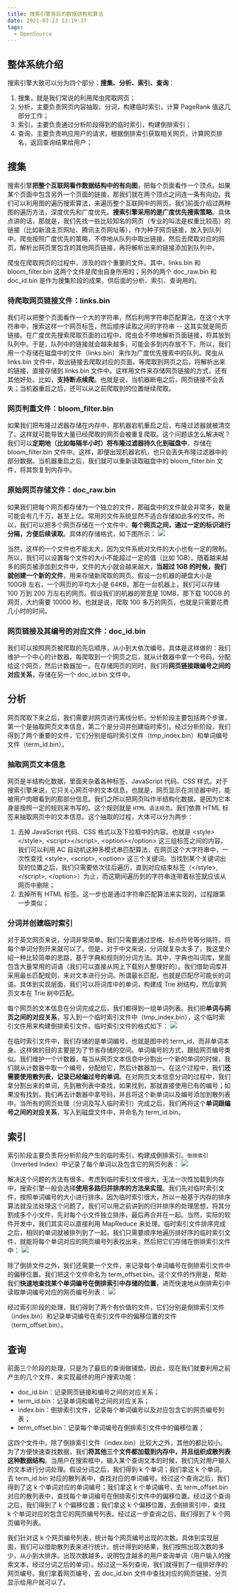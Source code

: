 ```yaml
---
title: 搜索引擎背后的数据结构和算法
date: 2021-03-23 13:19:37
tags:
  - OpenSource
---
```

## 整体系统介绍
搜索引擎大致可以分为四个部分：**搜集、分析、索引、查询**：
1. 搜集，就是我们常说的利用爬虫爬取网页；
2. 分析，主要负责网页内容抽取、分词，构建临时索引，计算 PageRank 值这几部分工作；
3. 索引，主要负责通过分析阶段得到的临时索引，构建倒排索引；
4. 查询，主要负责响应用户的请求，根据倒排索引获取相关网页，计算网页排名，返回查询结果给用户；

## 搜集
搜索引擎**把整个互联网看作数据结构中的有向图**，把每个页面看作一个顶点。如果某个页面中包含另外一个页面的链接，那我们就在两个顶点之间连一条有向边。我们可以利用图的遍历搜索算法，来遍历整个互联网中的网页。我们前面介绍过两种图的遍历方法，深度优先和广度优先。**搜索引擎采用的是广度优先搜索策略**。具体点讲的话，那就是，我们先找一些比较知名的网页（专业的叫法是权重比较高）的链接（比如新浪主页网址、腾讯主页网址等），作为种子网页链接，放入到队列中。爬虫按照广度优先的策略，不停地从队列中取出链接，然后去爬取对应的网页，解析出网页里包含的其他网页链接，再将解析出来的链接添加到队列中。

爬虫在爬取网页的过程中，涉及的四个重要的文件。其中，links.bin 和 bloom_filter.bin 这两个文件是爬虫自身所用的；另外的两个 doc_raw.bin 和 doc_id.bin 是作为搜集阶段的成果，供后面的分析、索引、查询用的。

### 待爬取网页链接文件：links.bin
我们可以把整个页面看作一个大的字符串，然后利用字符串匹配算法，在这个大字符串中，搜索这样一个网页标签，然后顺序读取之间的字符串 -- 这其实就是网页链接。在广度优先搜索爬取页面的过程中，爬虫会不停地解析页面链接，将其放到队列中。于是，队列中的链接就会越来越多，可能会多到内存放不下。所以，我们用一个存储在磁盘中的文件（links.bin）来作为广度优先搜索中的队列。爬虫从 links.bin 文件中，取出链接去爬取对应的页面。等爬取到网页之后，将解析出来的链接，直接存储到 links.bin 文件中。这样用文件来存储网页链接的方式，还有其他好处。比如，**支持断点续爬**。也就是说，当机器断电之后，网页链接不会丢失；当机器重启之后，还可以从之前爬取到的位置继续爬取。
<!--more-->

### 网页判重文件：bloom_filter.bin
如果我们把布隆过滤器存储在内存中，那机器宕机重启之后，布隆过滤器就被清空了。这样就可能导致大量已经爬取的网页会被重复爬取。这个问题该怎么解决呢？我们可以**定期地（比如每隔半小时）将布隆过滤器持久化到磁盘中**，存储在 bloom_filter.bin 文件中。这样，即便出现机器宕机，也只会丢失布隆过滤器中的部分数据。当机器重启之后，我们就可以重新读取磁盘中的 bloom_filter.bin 文件，将其恢复到内存中。

### 原始网页存储文件：doc_raw.bin
如果我们把每个网页都存储为一个独立的文件，那磁盘中的文件就会非常多，数量可能会有几千万，甚至上亿。常用的文件系统显然不适合存储如此多的文件。所以，我们可以把多个网页存储在一个文件中。**每个网页之间，通过一定的标识进行分隔，方便后续读取**。具体的存储格式，如下图所示：
![](https://raw.githubusercontent.com/necusjz/p/master/OpenSource/geek/02.png)

当然，这样的一个文件也不能太大，因为文件系统对文件的大小也有一定的限制。所以，我们可以设置每个文件的大小不能超过一定的值（比如 1GB）。随着越来越多的网页被添加到文件中，文件的大小就会越来越大，**当超过 1GB 的时候，我们就创建一个新的文件**，用来存储新爬取的网页。假设一台机器的硬盘大小是 100GB 左右，一个网页的平均大小是 64KB。那在一台机器上，我们可以存储 100 万到 200 万左右的网页。假设我们的机器的带宽是 10MB，那下载 100GB 的网页，大约需要 10000 秒。也就是说，爬取 100 多万的网页，也就是只需要花费几小时的时间。

### 网页链接及其编号的对应文件：doc_id.bin
我们可以按照网页被爬取的先后顺序，从小到大依次编号。具体是这样做的：我们维护一个中心的计数器，每爬取到一个网页之后，就从计数器中拿一个号码，分配给这个网页，然后计数器加一。在存储网页的同时，我们将**网页链接跟编号之间的对应关系**，存储在另一个 doc_id.bin 文件中。

## 分析
网页爬取下来之后，我们需要对网页进行离线分析。分析阶段主要包括两个步骤，第一个是抽取网页文本信息，第二个是分词并创建临时索引。经过分析阶段，我们得到了两个重要的文件，它们分别是临时索引文件（tmp_index.bin）和单词编号文件（term_id.bin）。

### 抽取网页文本信息
网页是半结构化数据，里面夹杂着各种标签、JavaScript 代码、CSS 样式。对于搜索引擎来说，它只关心网页中的文本信息，也就是，网页显示在浏览器中时，能被用户肉眼看到的那部分信息。我们之所以把网页叫作半结构化数据，是因为它本身是按照一定的规则来书写的。这个规则就是 `HTML 语法规范`。我们依靠 HTML 标签来抽取网页中的文本信息。这个抽取的过程，大体可以分为两步：
1. 去掉 JavaScript 代码、CSS 格式以及下拉框中的内容。也就是 \<style\>\</style\>, \<script\>\</script\>, \<option\>\</option\> 这三组标签之间的内容。我们可以利用 AC 自动机这种多模式串匹配算法，在网页这个大字符串中，一次性查找 \<style\>, \<script\>, \<option\> 这三个关键词。当找到某个关键词出现的位置之后，我们只需要依次往后遍历，直到对应结束标签（\</style\>, \</script\>, \</option\>）为止，而这期间遍历到的字符串连带着标签就应该从网页中删除；
2. 去掉所有 HTML 标签。这一步也是通过字符串匹配算法来实现的，过程跟第一步类似；

### 分词并创建临时索引
对于英文网页来说，分词非常简单。我们只需要通过空格、标点符号等分隔符，将每个单词分割开来就可以了。但是，对于中文来说，分词就复杂太多了。我这里介绍一种比较简单的思路，基于字典和规则的分词方法。其中，字典也叫词库，里面包含大量常用的词语（我们可以直接从网上下载别人整理好的）。我们借助词库并采用最长匹配规则，来对文本进行分词。所谓最长匹配，也就是匹配尽可能长的词语。具体到实现层面，我们可以将词库中的单词，构建成 Trie 树结构，然后拿网页文本在 Trie 树中匹配。

每个网页的文本信息在分词完成之后，我们都得到一组单词列表。我们把**单词与网页之间的对应关系**，写入到一个临时索引文件中（tmp_index.bin），这个临时索引文件用来构建倒排索引文件。临时索引文件的格式如下：
![](https://raw.githubusercontent.com/necusjz/p/master/OpenSource/geek/03.png)

在临时索引文件中，我们存储的是单词编号，也就是图中的 term_id，而非单词本身。这样做的目的主要是为了节省存储的空间。单词编号的方式，跟给网页编号类似。我们维护一个计数器，每当从网页文本信息中分割出一个新的单词的时候，我们就从计数器中取一个编号，分配给它，然后计数器加一。在这个过程中，我们**还需要使用散列表，记录已经编过号的单词**。在对网页文本信息分词的过程中，我们拿分割出来的单词，先到散列表中查找，如果找到，那就直接使用已有的编号；如果没有找到，我们再去计数器中拿号码，并且将这个新单词以及编号添加到散列表中。当所有的网页处理（分词及写入临时索引）完成之后，我们再将这个**单词跟编号之间的对应关系**，写入到磁盘文件中，并命名为 term_id.bin。

## 索引
索引阶段主要负责将分析阶段产生的临时索引，构建成倒排索引。`倒排索引`（Inverted Index）中记录了每个单词以及包含它的网页列表：
![](https://raw.githubusercontent.com/necusjz/p/master/OpenSource/geek/04.png)

解决这个问题的方法有很多。考虑到临时索引文件很大，无法一次性加载到内存中，搜索引擎一般会选择**使用多路归并排序的方法来实现**。我们先对临时索引文件，按照单词编号的大小进行排序。因为临时索引很大，所以一般基于内存的排序算法就没法处理这个问题了。我们可以用之前讲到的归并排序的处理思想，将其分割成多个小文件，先对每个小文件独立排序，最后再合并在一起。当然，实际的软件开发中，我们其实可以直接利用 MapReduce 来处理。临时索引文件排序完成之后，相同的单词就被排列到了一起。我们只需要顺序地遍历排好序的临时索引文件，就能将每个单词对应的网页编号列表找出来，然后把它们存储在倒排索引文件中：
![](https://raw.githubusercontent.com/necusjz/p/master/OpenSource/geek/05.png)

除了倒排文件之外，我们还需要一个文件，来记录每个单词编号在倒排索引文件中的偏移位置。我们把这个文件命名为 term_offset.bin。这个文件的作用是，帮助我们**快速地查找某个单词编号在倒排索引中存储的位置**，进而快速地从倒排索引中读取单词编号对应的网页编号列表：
![](https://raw.githubusercontent.com/necusjz/p/master/OpenSource/geek/06.png)

经过索引阶段的处理，我们得到了两个有价值的文件，它们分别是倒排索引文件（index.bin）和记录单词编号在索引文件中的偏移位置的文件（term_offset.bin）。

## 查询
前面三个阶段的处理，只是为了最后的查询做铺垫。因此，现在我们就要利用之前产生的几个文件，来实现最终的用户搜索功能：
- doc_id.bin：记录网页链接和编号之间的对应关系；
- term_id.bin：记录单词和编号之间的对应关系；
- index.bin：倒排索引文件，记录每个单词编号以及对应包含它的网页编号列表；
- term_offset.bin：记录每个单词编号在倒排索引文件中的偏移位置；

这四个文件中，除了倒排索引文件（index.bin）比较大之外，其他的都比较小。为了方便快速查找数据，我们**将其他三个文件都加载到内存中，并且组织成散列表这种数据结构**。当用户在搜索框中，输入某个查询文本的时候，我们先对用户输入的文本进行分词处理。假设分词之后，我们得到 k 个单词；我们拿这 k 个单词，去 term_id.bin 对应的散列表中，查找对应的单词编号。经过这个查询之后，我们得到了这 k 个单词对应的单词编号；我们拿这 k 个单词编号，去 term_offset.bin 对应的散列表中，查找每个单词编号在倒排索引文件中的偏移位置。经过这个查询之后，我们得到了 k 个偏移位置；我们拿这 k 个偏移位置，去倒排索引中，查找 k 个单词对应的包含它的网页编号列表。经过这一步查询之后，我们得到了 k 个网页编号列表。

我们针对这 k 个网页编号列表，统计每个网页编号出现的次数。具体到实现层面，我们可以借助散列表来进行统计。统计得到的结果，我们按照出现次数的多少，从小到大排序。出现次数越多，说明包含越多的用户查询单词（用户输入的搜索文本，经过分词之后的单词）。经过这一系列查询，我们就得到了一组排好序的网页编号。我们拿着网页编号，去 doc_id.bin 文件中查找对应的网页链接，分页显示给用户就可以了。
